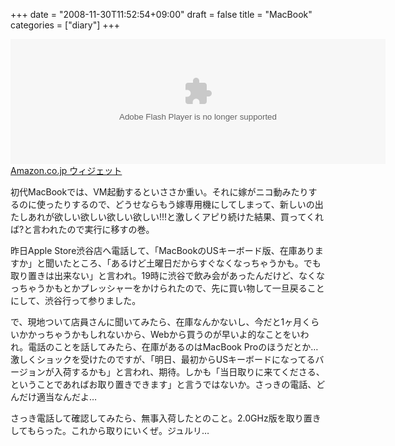 +++
date = "2008-11-30T11:52:54+09:00"
draft = false
title = "MacBook"
categories = ["diary"]
+++

<OBJECT classid="clsid:D27CDB6E-AE6D-11cf-96B8-444553540000" codebase="http://fpdownload.macromedia.com/get/flashplayer/current/swflash.cab" id="Player_99265ab1-b898-46ea-89f6-c6117fcf7325"  WIDTH="600px" HEIGHT="200px"> <PARAM NAME="movie" VALUE="http://ws.amazon.co.jp/widgets/q?ServiceVersion=20070822&MarketPlace=JP&ID=V20070822%2FJP%2Frealbeat-22%2F8010%2F99265ab1-b898-46ea-89f6-c6117fcf7325&Operation=GetDisplayTemplate"><PARAM NAME="quality" VALUE="high"><PARAM NAME="bgcolor" VALUE="#FFFFFF"><PARAM NAME="allowscriptaccess" VALUE="always"><embed src="http://ws.amazon.co.jp/widgets/q?ServiceVersion=20070822&MarketPlace=JP&ID=V20070822%2FJP%2Frealbeat-22%2F8010%2F99265ab1-b898-46ea-89f6-c6117fcf7325&Operation=GetDisplayTemplate" id="Player_99265ab1-b898-46ea-89f6-c6117fcf7325" quality="high" bgcolor="#ffffff" name="Player_99265ab1-b898-46ea-89f6-c6117fcf7325" allowscriptaccess="always"  type="application/x-shockwave-flash" align="middle" height="200px" width="600px"></embed></OBJECT> <NOSCRIPT><A HREF="http://ws.amazon.co.jp/widgets/q?ServiceVersion=20070822&MarketPlace=JP&ID=V20070822%2FJP%2Frealbeat-22%2F8010%2F99265ab1-b898-46ea-89f6-c6117fcf7325&Operation=NoScript">Amazon.co.jp ウィジェット</A></NOSCRIPT>

初代MacBookでは、VM起動するといささか重い。それに嫁がニコ動みたりするのに使ったりするので、どうせならもう嫁専用機にしてしまって、新しいの出たしあれが欲しい欲しい欲しい欲しい!!!と激しくアピり続けた結果、買ってくれば?と言われたので実行に移すの巻。

昨日Apple Store渋谷店へ電話して、「MacBookのUSキーボード版、在庫ありますか」と聞いたところ、「あるけど土曜日だからすぐなくなっちゃうかも。でも取り置きは出来ない」と言われ。19時に渋谷で飲み会があったんだけど、なくなっちゃうかもとかプレッシャーをかけられたので、先に買い物して一旦戻ることにして、渋谷行って参りました。

で、現地ついて店員さんに聞いてみたら、在庫なんかないし、今だと1ヶ月くらいかかっちゃうかもしれないから、Webから買うのが早いよ的なことをいわれ。電話のことを話してみたら、在庫があるのはMacBook Proのほうだとか…激しくショックを受けたのですが、「明日、最初からUSキーボードになってるバージョンが入荷するかも」と言われ、期待。しかも「当日取りに来てくださる、ということであればお取り置きできます」と言うではないか。さっきの電話、どんだけ適当なんだよ…

さっき電話して確認してみたら、無事入荷したとのこと。2.0GHz版を取り置きしてもらった。これから取りにいくぜ。ジュルリ…
